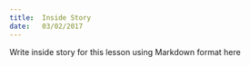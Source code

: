 ```yaml
---
title:  Inside Story
date:   03/02/2017
---
```


Write inside story for this lesson using Markdown format here